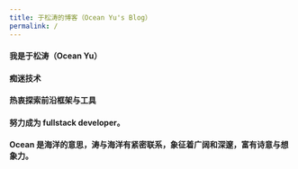 ```yaml
---
title: 于松涛的博客（Ocean Yu's Blog）
permalink: /
---
```


#### 我是于松涛（Ocean Yu）

#### 痴迷技术 
#### 热衷探索前沿框架与工具
#### 努力成为 fullstack developer。
#### Ocean 是海洋的意思，涛与海洋有紧密联系，象征着广阔和深邃，富有诗意与想象力。  











